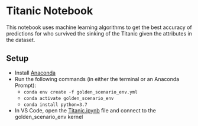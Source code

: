 # Titanic Notebook

This notebook uses machine learning algorithms to get the best accuracy of predictions for who survived the sinking of the Titanic given the attributes in the dataset.

## Setup

- Install [Anaconda](https://www.anaconda.com/)
- Run the following commands (in either the terminal or an Anaconda Prompt):
  - `conda env create -f golden_scenario_env.yml`
  - `conda activate golden_scenario_env`
  - `conda install python=3.7`
- In VS Code, open the [Titanic.ipynb](Titanic.ipynb) file and connect to the golden_scenario_env kernel
